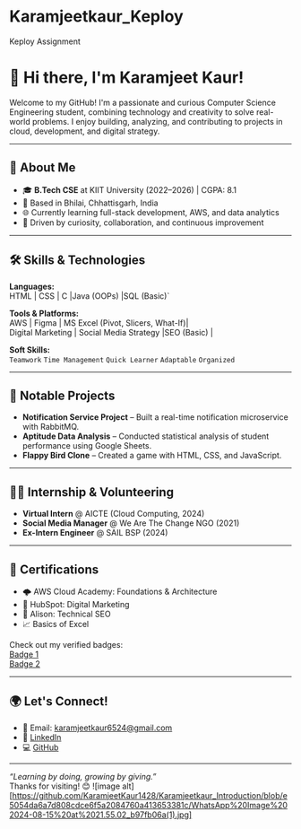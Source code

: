 # Karamjeetkaur_Keploy
Keploy Assignment

# 👋 Hi there, I'm Karamjeet Kaur!
Welcome to my GitHub! I'm a passionate and curious Computer Science Engineering student, combining technology and creativity to solve real-world problems. I enjoy building, analyzing, and contributing to projects in cloud, development, and digital strategy.

---

## 🚀 About Me
- 🎓 **B.Tech CSE** at KIIT University (2022–2026) | CGPA: 8.1
- 📍 Based in Bhilai, Chhattisgarh, India
- 🌐 Currently learning full-stack development, AWS, and data analytics
- 🧠 Driven by curiosity, collaboration, and continuous improvement

---

## 🛠️ Skills & Technologies

**Languages:**  
HTML | CSS | C |Java (OOPs) |SQL (Basic)`

**Tools & Platforms:**  
AWS | Figma | MS Excel (Pivot, Slicers, What-If)|  
Digital Marketing | Social Media Strategy |SEO (Basic) |

**Soft Skills:**  
`Teamwork` `Time Management` `Quick Learner` `Adaptable` `Organized`

---

## 🌟 Notable Projects

- **Notification Service Project** – Built a real-time notification microservice with RabbitMQ.
- **Aptitude Data Analysis** – Conducted statistical analysis of student performance using Google Sheets.
- **Flappy Bird Clone** – Created a game with HTML, CSS, and JavaScript.
---

## 👩‍💻 Internship & Volunteering

- **Virtual Intern** @ AICTE (Cloud Computing, 2024)
- **Social Media Manager** @ We Are The Change NGO (2021)
- **Ex-Intern Engineer** @ SAIL BSP (2024)

---

## 📜 Certifications
- 🌩️ AWS Cloud Academy: Foundations & Architecture  
- 💼 HubSpot: Digital Marketing  
- 🧠 Alison: Technical SEO  
- 📈 Basics of Excel

Check out my verified badges:  
[Badge 1](https://www.credly.com/badges/20b5693b-3d89-4d8a-a575-5b600c6952cc/public_url)  
[Badge 2](https://www.credly.com/badges/3f527a01-ff11-44c7-a94e-a0ca4431b486/public_url)

---

## 🌍 Let's Connect!
- 📧 Email: karamjeetkaur6524@gmail.com  
- 💼 [LinkedIn](https://www.linkedin.com/in/karamjeet-kaur-717a43217)  
- 💻 [GitHub](https://github.com/KaramjeetKaur1428) 

---

_“Learning by doing, growing by giving.”_  
Thanks for visiting! 😊
![image alt][https://github.com/KaramjeetKaur1428/Karamjeetkaur_Introduction/blob/e5054da6a7d808cdce6f5a2084760a413653381c/WhatsApp%20Image%202024-08-15%20at%2021.55.02_b97fb06a(1).jpg]
